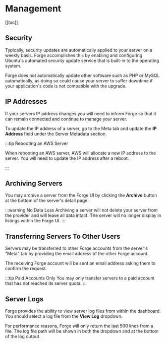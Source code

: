 # Management

[[toc]]

## Security

Typically, security updates are automatically applied to your server on a weekly basis. Forge accomplishes this by enabling and configuring Ubuntu's automated security update service that is built-in to the operating system.

Forge does not automatically update other software such as PHP or MySQL automatically, as doing so could cause your server to suffer downtime if your application's code is not compatible with the upgrade.

## IP Addresses

If your servers IP address changes you will need to inform Forge so that it can remain connected and continue to manage your server.

To update the IP address of a server, go to the Meta tab and update the **IP Address** field under the Server Metadata section.

:::tip Rebooting an AWS Server

When rebooting an AWS server, AWS will allocate a new IP address to the server. You will need to update the IP address after a reboot.

:::

## Archiving Servers

You may archive a server from the Forge UI by clicking the **Archive** button at the bottom of the server's detail page.

:::warning No Data Loss
Archiving a server will not delete your server from the provider and will leave all data intact. The server will no longer display in listings within the Forge UI.
:::

## Transferring Servers To Other Users

Servers may be transferred to other Forge accounts from the server's "Meta" tab by providing the email address of the other Forge account.

The receiving Forge account will be sent an email address asking them to confirm the request.

:::tip Paid Accounts Only
You may only transfer servers to a paid account that has not reached its server quota.
:::

## Server Logs

Forge provides the ability to view server log files from within the dashboard. You should select a log file from the **View Log** dropdown.

For performance reasons, Forge will only return the last 500 lines from a file. The log file path will be shown in both the dropdown and at the bottom of the log output.

